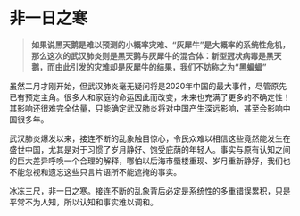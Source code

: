 # 非一日之寒

> **如果说黑天鹅是难以预测的小概率灾难、“灰犀牛”是大概率的系统性危机，那么这次的武汉肺炎则是黑天鹅与灰犀牛的混合体：新型冠状病毒是黑天鹅，而由此引发的灾难却是灰犀牛的结果，我们不妨称之为“黑蝙蝠”**

虽然二月才刚开始，但武汉肺炎毫无疑问将是2020年中国的最大事件，尽管原先已有预定主角。很多人和家庭的命运因此而改变，未来也充满了更多的不确定性！其影响还很难完全估量，只能确定武汉肺炎将对中国产生深远影响，甚至会影响中国很多年。

武汉肺炎爆发以来，接连不断的乱象触目惊心，令民众难以相信这些竟然能发生在盛世中国，尤其是对于习惯了岁月静好、饱受庇荫的年轻人。事实与原有认知之间的巨大差异呼唤一个合理的解释，哪怕以后海市蜃楼重现、岁月重新静好，我们也不能忽视和遗忘这些只言片语所不能遮掩的事实。

冰冻三尺，非一日之寒。接连不断的乱象背后必定是系统性的多重错误累积，只是平常不为人知，所以认知和事实难以调和。



